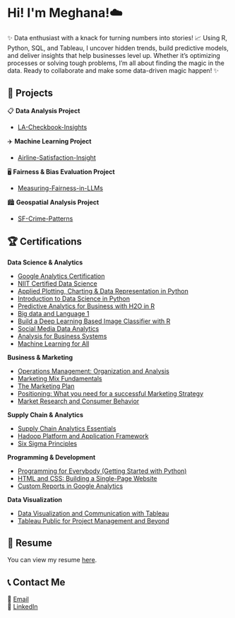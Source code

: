 # Hi! I'm Meghana!☁️

✨ Data enthusiast with a knack for turning numbers into stories! 📈 Using R, Python, SQL, and Tableau, I uncover hidden trends, build predictive models, and deliver insights that help businesses level up. Whether it’s optimizing processes or solving tough problems, I’m all about finding the magic in the data. Ready to collaborate and make some data-driven magic happen! ✨

## 🚀 Projects

 

📋 **Data Analysis Project**  
- [LA-Checkbook-Insights](https://github.com/meghananekkanti25/LA-Checkbook-Insights?tab=readme-ov-file#-la-checkbook-insights)  

✈️ **Machine Learning Project**  
- [Airline-Satisfaction-Insight](https://github.com/meghananekkanti25/Airline-Customer-Satisfaction)  

🖥️ **Fairness & Bias Evaluation Project**  
- [Measuring-Fairness-in-LLMs](https://github.com/meghananekkanti25/Measuring-Fairness-in-LLMs)

🏙️ **Geospatial Analysis Project**
- [SF-Crime-Patterns](https://github.com/meghananekkanti25/SF-Crime-Patterns)


## 🏆 Certifications

**Data Science & Analytics**
- [Google Analytics Certification](https://skillshop.credential.net/a07dec93-d9f1-4652-a2eb-c7e21f844501#acc.1F8Yvox7)
- [NIIT Certified Data Science](https://github.com/user-attachments/files/19391935/NIIT.Course.cert.pdf)
- [Applied Plotting, Charting & Data Representation in Python](https://coursera.org/share/41b670d656a4bbc904767dccc7f80fc7)
- [Introduction to Data Science in Python](https://coursera.org/share/96b8aa0ede8cc9907675ccb64536e9ed)
- [Predictive Analytics for Business with H2O in R](https://coursera.org/share/31e72df0fde2815621b460fd6f30dd5c)
- [Big data and Language 1](https://coursera.org/share/6046e62fd24c0dad188e797493ae3333)
- [Build a Deep Learning Based Image Classifier with R](https://coursera.org/share/60523c8d7fb4142b556463bf5b3cf028)
- [Social Media Data Analytics](https://coursera.org/share/a7e2b4324d9afe7ad6fd920121228c00)
- [Analysis for Business Systems](https://coursera.org/share/6df6aaa84f3df122e605bb3358cde838)
- [Machine Learning for All](https://coursera.org/share/34ab4f2f30c51d3389925b878294f727)

**Business & Marketing**
- [Operations Management: Organization and Analysis](https://coursera.org/share/c24b16f47f2a52698dda8976adc1bff2a)
- [Marketing Mix Fundamentals](https://coursera.org/share/dec132dcefef18cfe39faf14fb164b5f)
- [The Marketing Plan](https://coursera.org/share/71acde382ac8536f8e913ff87c97fdfb)
- [Positioning: What you need for a successful Marketing Strategy](https://coursera.org/share/e9474753be4864f414d06da6b9bfa6f8)
- [Market Research and Consumer Behavior](https://coursera.org/share/31efdc548ce458effd624cdd2df04909)

**Supply Chain & Analytics**
- [Supply Chain Analytics Essentials](https://coursera.org/share/2e85b7322e9e0bc445dce3cfdd82ef85)
- [Hadoop Platform and Application Framework](https://coursera.org/share/48bb7eecd678cfcdb9cdf9e4ee1b47b3)
- [Six Sigma Principles](https://coursera.org/share/3df9ec65caee63275c2b1ac0d91a0e8c)

**Programming & Development**
- [Programming for Everybody (Getting Started with Python)](https://coursera.org/share/27fe56d95d28b95ad184e6fc42ae9234)
- [HTML and CSS: Building a Single-Page Website](https://coursera.org/share/7de43b00e94c8f28e978e9225313de14)
- [Custom Reports in Google Analytics](https://coursera.org/share/d07d9aa90c979ec6bba7168a721daa3d)

**Data Visualization**
- [Data Visualization and Communication with Tableau](https://coursera.org/share/8ff51936c3c2bf5317e156a271f87f2a)
- [Tableau Public for Project Management and Beyond](https://coursera.org/share/d19c0ac462446ea4761d0bbbc3a0fce9)


## 📄 Resume

You can view my resume [here](https://drive.google.com/file/d/1tBozXoaf4rJca3ch2LYcN857k7EwdyyE/view?usp=sharing).


## 📞 Contact Me
📧 [Email](mailto:meghananekkanti25@gmail.com)  
🔗 [LinkedIn](https://www.linkedin.com/in/meghana-nekkanti/) 
